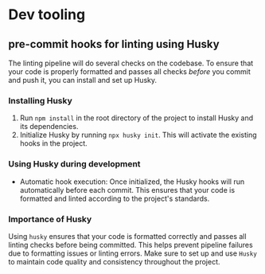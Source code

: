 # Dev tooling

## pre-commit hooks for linting using Husky

The linting pipeline will do several checks on the codebase. To ensure that your code is properly formatted and passes all checks _before_ you commit and push it, you can install and set up Husky.  

### Installing Husky

1. Run `npm install` in the root directory of the project to install Husky and its dependencies.
2. Initialize Husky by running `npx husky init`. This will activate the existing hooks in the project.

### Using Husky during development

- Automatic hook execution: Once initialized, the Husky hooks will run automatically before each commit. This ensures that your code is formatted and linted according to the project's standards.

### Importance of Husky

Using `husky` ensures that your code is formatted correctly and passes all linting checks before being committed. This helps prevent pipeline failures due to formatting issues or linting errors. Make sure to set up and use `Husky` to maintain code quality and consistency throughout the project.